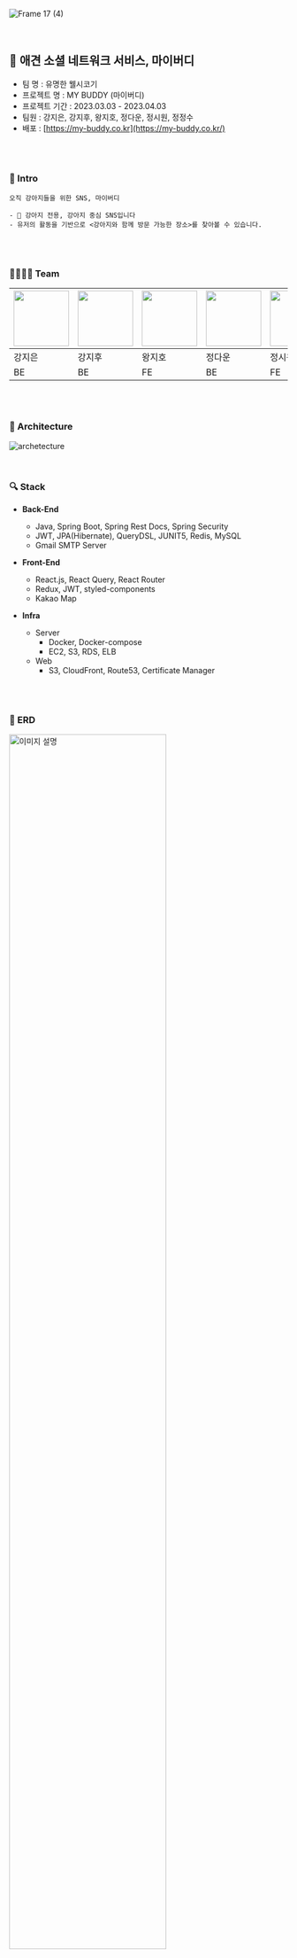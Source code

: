 

![Frame 17 (4)](https://user-images.githubusercontent.com/48430781/229368899-f33fbfd3-7ba4-4ff2-aac6-494eb62b1b09.png)

<br>



## 🐶 애견 소셜 네트워크 서비스, 마이버디
- 팀 명 : 유명한 웰시코기
- 프로젝트 명 : MY BUDDY (마이버디)
- 프로젝트 기간 : 2023.03.03 - 2023.04.03
- 팀원 : 강지은, 강지후, 왕지호, 정다운, 정시원, 정정수
- 배포 : [https://my-buddy.co.kr](https://my-buddy.co.kr/)

<br><br>

### 🌷 Intro
```text
오직 강아지들을 위한 SNS, 마이버디

- 🐶 강아지 전용, 강아지 중심 SNS입니다
- 유저의 활동을 기반으로 <강아지와 함께 방문 가능한 장소>를 찾아볼 수 있습니다.
```

<br><br>


### 👨‍👩‍👧‍👦 Team

| [<img src="https://github.com/sdoaolo.png" width="100px;"/>](https://github.com/sdoaolo) | [<img src="https://github.com/JihooKang-KOR.png" width="100px;"/>](https://github.com/JihooKang-KOR) | [<img src="https://github.com/wangamy0222.png" width="100px;"/>](https://github.com/wangamy0222) | [<img src="https://github.com/Daw-Jeong.png" width="100px;"/>](https://github.com/Daw-Jeong) | [<img src="https://github.com/notplastic2.png" width="100px;"/>](https://github.com/notplastic2) | [<img src="https://github.com/wjdwjdtn92.png" width="100px;"/>](https://github.com/wjdwjdtn92) |
| --- | --- | --- | --- | --- | --- |
| 강지은 | 강지후 | 왕지호 | 정다운 | 정시원 | 정정수 |
| BE | BE | FE | BE | FE | FE |


<br><br>

### 📄 Architecture
![archetecture](https://user-images.githubusercontent.com/48430781/229366885-89aaf02e-a2fc-473c-b6f1-26b1fc0b7db4.png)

<br>

### 🔍 Stack

- **Back-End**
    - Java, Spring Boot, Spring Rest Docs, Spring Security
    - JWT, JPA(Hibernate), QueryDSL, JUNIT5, Redis, MySQL
    - Gmail SMTP Server
    
- **Front-End**
    - React.js, React Query, React Router
    - Redux, JWT, styled-components
    - Kakao Map
    
- **Infra**
    - Server
        - Docker, Docker-compose
        - EC2, S3, RDS, ELB
    - Web
        - S3, CloudFront, Route53, Certificate Manager



<br><br>

### 📄 ERD
<img src="https://user-images.githubusercontent.com/48430781/231970123-461e7441-de2c-4141-90e6-4a29d97d0373.png" alt="이미지 설명" width="75%">


<br><br>

### 📺 서비스 소개 및 기술 영상
[![서비스 소개 및 기술 영상](https://img.youtube.com/vi/nP-d38dl_ag/0.jpg)](https://www.youtube.com/watch?v=nP-d38dl_ag)


<br><br>

### 🔖 Git 
- **Branch**
    - main : 배포 및 버저닝을 위한 브랜치입니다.
    - dev : 개발 환경 브랜치입니다. 개인 개발 브랜치의 내용이 합쳐집니다.
    - be/feat/member : backend/frontend의 세부 브랜치입니다.

- **Commit Convention**
    - 추가 : 특정 기능, 파일의 추가
    - 수정 : 기획이나 기능의 요구사항 등 수정 된 것을 코드에 반영
    - 리팩토링 : 이미 완성된 기능이지만, 코드를 개선, 같은 동작이 수행되게 만듬
    - 버그 : 버그 발생과 해결
    - 기타 : 파일의 이동, 파일 삭제, 주석제거 등의 기타 작업
    - 병합 : 병합시 사용, (# PR 번호 살리기)

<br>


```text
✅ Commit
[추가] 어떠어떠한 기능의 추가
[기타] 디렉터리 변경

✅ Pull Request  : Commit 총 요약, (날짜/이름) 추가
[추가/기타] 어떠한 기능의 추가 및 설정 변경 (2023.02.13 강지은)

✅ Merge : #PR 숫자 살리기
[병합] #43 Merge 내용 (2023.02.13 강지은)

** 커밋 메세지에 대해, 관련된 추가/변경된 파일들만 커밋 권장
```

<br><br>

### 📞 Tool
- Communication : Notion, Discord, Zep
- Design : Figma

<br><br>

### 🎨 Demo Image
<img width="400" height="225" alt="Screen Shot 2023-04-03 at 2 29 35 AM" src="https://user-images.githubusercontent.com/48430781/229369075-9dc92737-7aa4-48eb-b523-697bb9ee9983.png"><img width="400" height="225" alt="Screen Shot 2023-04-03 at 2 31 43 AM" src="https://user-images.githubusercontent.com/48430781/229369176-7b573ff7-b694-4552-b318-6793bf6d3c29.png">
<img width="400" height="225" alt="Screen Shot 2023-04-03 at 2 33 44 AM" src="https://user-images.githubusercontent.com/48430781/229369253-c452b5fe-b694-432f-bc88-387f74359203.png"><img width="400" height="225" alt="Screen Shot 2023-04-03 at 2 42 22 AM" src="https://user-images.githubusercontent.com/48430781/229369690-c7b7b273-141a-4e81-9bae-fcb799478ada.png">
<img width="400" height="225" alt="Screen Shot 2023-04-03 at 2 38 58 AM" src="https://user-images.githubusercontent.com/48430781/229369482-86037246-04d9-4577-9a3a-969f57e8e4c7.png"><img width="400" height="225" alt="Screen Shot 2023-04-03 at 2 41 16 AM" src="https://user-images.githubusercontent.com/48430781/229369623-b60e5221-4ac2-4f5e-847b-69b6e62cccf0.png">

<br><br>

